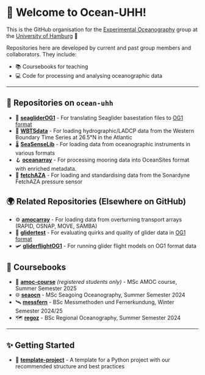 # 👋 Welcome to Ocean-UHH!

This is the GitHub organisation for the [Experimental Oceanography](http://eleanorfrajka.com) group at the [University of Hamburg](https://www.ifm.uni-hamburg.de/en.html) 🌊

Repositories here are developed by current and past group members and collaborators. They include:

- 📚 Coursebooks for teaching
- 💻 Code for processing and analysing oceanographic data

---
  
## 🧰 Repositories on `ocean-uhh`

- 🚀 [**seagliderOG1**](http://github.com/ocean-uhh/seagliderOG1) - For translating Seaglider basestation files to [OG1 format](https://oceangliderscommunity.github.io/OG-format-user-manual/OG_Format.html)
- 🌊 [**WBTSdata**](http://github.com/ocean-uhh/WBTSdata) - For loading hydrographic/LADCP data from the Western Boundary Time Series at 26.5°N in the Atlantic
- 🌡️ [**SeaSenseLib**](http://github.com/ocean-uhh/seasenselib) - For loading data from oceanographic instruments in various formats
- 🪝 [**oceanarray**](http://github.com/ocean-uhh/oceanarray) - For processing mooring data into OceanSites format with enriched metadata.
- 🧭 [**fetchAZA**](http://github.com/ocean-uhh/fetchAZA) - For loading and standardising data from the Sonardyne FetchAZA pressure sensor



## 🌍 Related Repositories (Elsewhere on GitHub)

- ⚙️ [**amocarray**](http://github.com/AMOCCommunity/amocarray) - For loading data from overturning transport arrays (RAPID, OSNAP, MOVE, SAMBA)
- 🤖 [**glidertest**](http://github.com/oceangliderscommunity/glidertest) - For evaluating quirks and quality of glider data in [OG1 format](https://oceangliderscommunity.github.io/OG-format-user-manual/OG_Format.html)
- 🛩️ [**gliderflightOG1**](https://github.com/eleanorfrajka/gliderflightOG1) - For running glider flight models on OG1 format data
  


## 📘 Coursebooks

- 🔄 [**amoc-course**](http://github.com/ocean-uhh/amoc-course) *(registered students only)* - MSc AMOC course, Summer Semester 2025
- 🌐 [**seaocn**](http://github.com/ocean-uhh/seaocn) - MSc Seagoing Oceanography, Summer Semester 2024
- 🛰️ [**messfern**](http://github.com/ocean-uhh/messfern) - BSc Messmethoden und Fernerkundung, Winter Semester 2024/25
- 🗺️ [**regoz**](http://github.com/ocean-uhh/regoz) - BSc Regional Oceanography, Summer Semester 2024

---

## ✨ Getting Started

- 🧪 [**template-project**](http://github.com/eleanorfrajka/template-project) - A template for a Python project with our recommended structure and best practices



<!--
🌈 Contribution guidelines - how can the community get involved?
👩‍💻 Useful resources - where can the community find your docs?
🍿 Fun facts - what does your team eat for breakfast?
🧙 You can do mighty things with [Markdown](https://docs.github.com/github/writing-on-github/getting-started-with-writing-and-formatting-on-github/basic-writing-and-formatting-syntax)
-->
